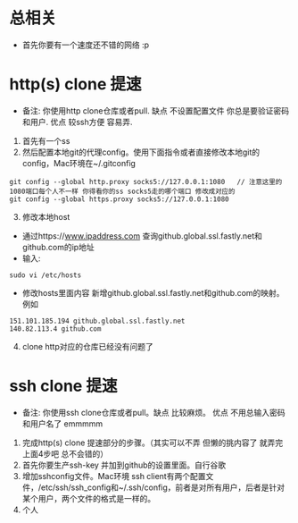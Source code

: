 # 总相关

* 首先你要有一个速度还不错的网络 :p

# http(s) clone 提速

* 备注: 你使用http clone仓库或者pull. 缺点 不设置配置文件 你总是要验证密码和用户. 优点 较ssh方便 容易弄.
1. 首先有一个ss
2. 然后配置本地git的代理config。使用下面指令或者直接修改本地git的config，Mac环境在~/.gitconfig
```
git config --global http.proxy socks5://127.0.0.1:1080   // 注意这里的1080端口每个人不一样 你得看你的ss socks5走的哪个端口 修改成对应的
git config --global https.proxy socks5://127.0.0.1:1080
```

3. 修改本地host 
  * 通过https://www.ipaddress.com 查询github.global.ssl.fastly.net和github.com的ip地址
  * 输入:
  ```
  sudo vi /etc/hosts
  ```
  * 修改hosts里面内容 新增github.global.ssl.fastly.net和github.com的映射。例如
  ```
  151.101.185.194 github.global.ssl.fastly.net
  140.82.113.4 github.com
  ```
4. clone http对应的仓库已经没有问题了


# ssh clone 提速

* 备注: 你使用ssh clone仓库或者pull。缺点 比较麻烦。 优点 不用总输入密码和用户名了 emmmmm

1. 完成http(s) clone 提速部分的步骤。（其实可以不弄 但懒的挑内容了 就弄完上面4步吧 总不会错的）
2. 首先你要生产ssh-key 并加到github的设置里面。自行谷歌
3. 增加sshconfig文件。Mac环境 ssh client有两个配置文件，/etc/ssh/ssh_config和~/.ssh/config，前者是对所有用户，后者是针对某个用户，两个文件的格式是一样的。
4. 个人
